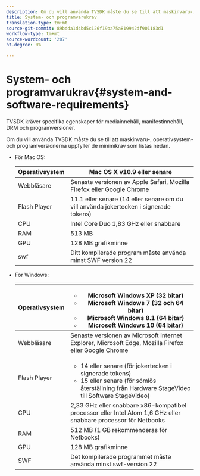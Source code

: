 ```yaml
---
description: Om du vill använda TVSDK måste du se till att maskinvaru-, operativsystem- och programversionerna uppfyller de minimikrav som listas nedan.
title: System- och programvarukrav
translation-type: tm+mt
source-git-commit: 89bdda1d4bd5c126f19ba75a819942df901183d1
workflow-type: tm+mt
source-wordcount: '207'
ht-degree: 0%

---
```



# System- och programvarukrav{#system-and-software-requirements}

TVSDK kräver specifika egenskaper för mediainnehåll, manifestinnehåll, DRM och programversioner.

Om du vill använda TVSDK måste du se till att maskinvaru-, operativsystem- och programversionerna uppfyller de minimikrav som listas nedan.

<!--<a id="section_FD9C110E85BB483B869FBB94E5662710"></a>-->

* För Mac OS:

   | Operativsystem | Mac OS X v10.9 eller senare |
   |---|---|
   | Webbläsare | Senaste versionen av Apple Safari, Mozilla Firefox eller Google Chrome |
   | Flash Player | 11.1 eller senare (14 eller senare om du vill använda jokertecken i signerade tokens) |
   | CPU | Intel Core Duo 1,83 GHz eller snabbare |
   | RAM | 513 MB |
   | GPU | 128 MB grafikminne |
   | swf | Ditt kompilerade program måste använda minst SWF version 22 |

* För Windows:

   | Operativsystem | <ul><li>Microsoft Windows XP (32 bitar)</li><li>Microsoft Windows 7 (32 och 64 bitar)</li><li>Microsoft Windows 8.1 (64 bitar)</li><li>Microsoft Windows 10 (64 bitar)</li></ul> |
   |---|---|
   | Webbläsare | Senaste versionen av Microsoft Internet Explorer, Microsoft Edge, Mozilla Firefox eller Google Chrome |
   | Flash Player | <ul><li>14 eller senare (för jokertecken i signerade tokens)</li><li>15 eller senare (för sömlös återställning från Hardware StageVideo till Software StageVideo)</li></ul> |
   | CPU | 2,33 GHz eller snabbare x86-kompatibel processor eller Intel Atom 1,6 GHz eller snabbare processor för Netbooks |
   | RAM | 512 MB (1 GB rekommenderas för Netbooks) |
   | GPU | 128 MB grafikminne |
   | SWF | Det kompilerade programmet måste använda minst swf-version 22 |
